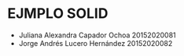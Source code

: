 # EJMPLO SOLID

* Juliana Alexandra Capador Ochoa 20152020081
* Jorge Andrés Lucero Hernández 20152020082
